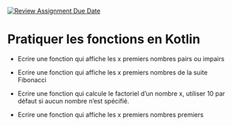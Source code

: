 [![Review Assignment Due Date](https://classroom.github.com/assets/deadline-readme-button-22041afd0340ce965d47ae6ef1cefeee28c7c493a6346c4f15d667ab976d596c.svg)](https://classroom.github.com/a/Gw8enuer)
# Pratiquer les fonctions en Kotlin

- Ecrire une fonction qui affiche les x premiers nombres pairs ou impairs

- Ecrire une fonction qui affiche les x premiers nombres de la suite Fibonacci 

- Ecrire une fonction qui calcule le factoriel d’un nombre x, utiliser 10 par défaut si aucun nombre n’est spécifié.   

- Ecrire une fonction qui affiche les x premiers nombres premiers 
